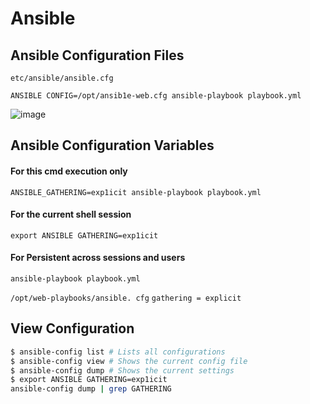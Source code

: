 # Ansible

## Ansible Configuration Files
`etc/ansible/ansible.cfg`

`ANSIBLE CONFIG=/opt/ansib1e-web.cfg ansible-playbook playbook.yml`

![image](https://github.com/user-attachments/assets/c39d5cb1-02a5-4a1e-955b-daf6be245bc5)

## Ansible Configuration Variables
#### For this cmd execution only
`ANSIBLE_GATHERING=exp1icit ansible-playbook playbook.yml`

#### For the current shell session
`export ANSIBLE GATHERING=exp1icit`

#### For Persistent across sessions and users
`ansible-playbook playbook.yml`

`/opt/web-playbooks/ansible. cfg`
```gathering = explicit```

## View Configuration
 ```bash
$ ansible-config list # Lists all configurations
$ ansible-config view # Shows the current config file
$ ansible-config dump # Shows the current settings
$ export ANSIBLE GATHERING=exp1icit
ansible-config dump | grep GATHERING
```

